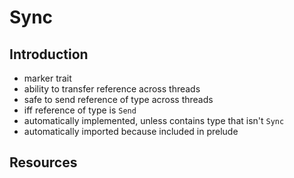 # Sync



## Introduction

- marker trait
- ability to transfer reference across threads
- safe to send reference of type across threads
- iff reference of type is `Send`
- automatically implemented, unless contains type that isn't `Sync`
- automatically imported because included in prelude



## Resources
